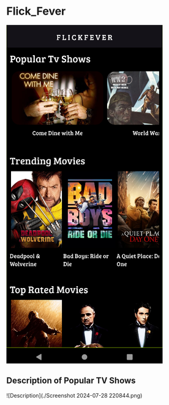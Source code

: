 # Flick_Fever
![Main Screen](./FlickFever.png)
## Description of Popular TV Shows
![Description](./Screenshot 2024-07-28 220844.png)
